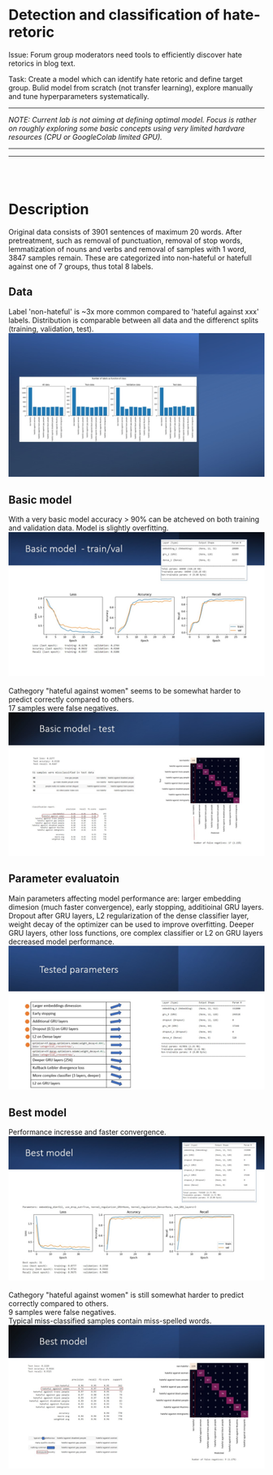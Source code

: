 #  Detection and classification of hate-retoric
Issue: Forum group moderators need tools to efficiently discover hate retorics in blog text.​

Task: Create a model which can identify hate retoric and define target group. Bulid model from scratch (not transfer learning), explore manually and tune hyperparameters systematically.


---
*NOTE: Current lab is not aiming at defining optimal model. Focus is rather on roughly exploring some basic concepts using very limited hardvare resources (CPU or GoogleColab limited GPU).*

---
---
<br/><br/>

# Description
Original data consists of 3901 sentences of maximum 20 words. After pretreatment, such as removal of punctuation, removal of stop words, lemmatization of nouns and verbs and removal of samples with 1 word, 3847 samples remain. These are categorized into non-hateful or hatefull against one of 7 groups, thus total 8 labels.
## Data
Label 'non-hateful' is ~3x more common compared to 'hateful against xxx' labels. Distribution is comparable between all data and the differenct splits (training, validation, test).
![data_distribution](assets/Slide6.jpg)
## Basic model
With a very basic model accuracy > 90% can be atcheved on both training and validation data. Model is slightly overfitting.
![basic_model_train_val](assets/Slide8.jpg)
<br/><br/>
Cathegory "hateful against women" seems to be somewhat harder to predict correctly compared to others.\
17 samples were false negatives.
![basic_model_test](assets/Slide9.jpg)
## Parameter evaluatoin
Main parameters affecting model performance are: larger embedding dimesion (much faster convergence), early stopping, additioinal GRU layers. Dropout after GRU layers, L2 regularization of the dense classifier layer, weight decay of the optimizer can be used to improve overfitting. Deeper GRU layers, other loss functions, ore complex classifier or L2 on GRU layers decreased model performance.
![parameters](assets/Slide12.jpg)
## Best model
Performance incresse and faster convergence.
![est_model_train_val](assets/Slide16.jpg)
<br/><br/>
Cathegory "hateful against women" is still somewhat harder to predict correctly compared to others.\
9 samples were false negatives.\
Typical miss-classified samples contain miss-spelled words.
![best_model_test](assets/Slide18.jpg)